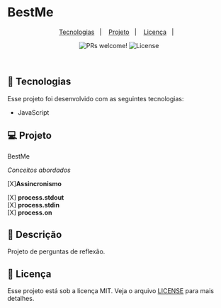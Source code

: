 # BestMe
<p align="center">
  <a href="#-tecnologias">Tecnologias</a>&nbsp;&nbsp;&nbsp;|&nbsp;&nbsp;&nbsp;
  <a href="#-projeto">Projeto</a>&nbsp;&nbsp;&nbsp;|&nbsp;&nbsp;&nbsp;
   <a href="#-licença">Licença</a>&nbsp;&nbsp;&nbsp;|&nbsp;&nbsp;&nbsp;
</p>

<p align="center">
 <img src="https://img.shields.io/static/v1?label=PRs&message=welcome&color=49AA26&labelColor=000000" alt="PRs welcome!" />

  <img alt="License" src="https://img.shields.io/static/v1?label=license&message=MIT&color=49AA26&labelColor=000000">
</p>

<br>

## 🚀 Tecnologias

Esse projeto foi desenvolvido com as seguintes tecnologias:

- JavaScript

## 💻 Projeto
BestMe

*Conceitos abordados*

[X]**Assincronismo**

\[X] **process.stdout**\
\[X] **process.stdin**\
\[X] **process.on**

## 📑 Descrição

<p>Projeto de perguntas de reflexão.</p>



## 📝 Licença

Esse projeto está sob a licença MIT. Veja o arquivo [LICENSE](https://github.com/bieltrue95/BestMe/blob/main/LICENSE) para mais detalhes.

